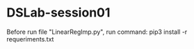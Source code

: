 # DSLab-session01

Before run file "LinearRegImp.py", run command: pip3 install -r requeriments.txt
